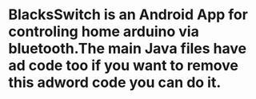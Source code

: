 # BlacksSwitch is an Android App for controling home arduino via bluetooth.The main Java files have ad code too if you want to remove this adword code you can do it.
